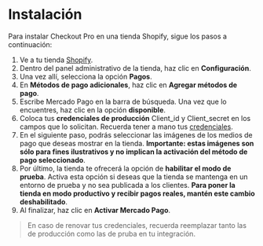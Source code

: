# Instalación

Para instalar Checkout Pro en una tienda Shopify, sigue los pasos a continuación:

1. Ve a tu tienda [Shopify](https://accounts.shopify.com/store-login).
2. Dentro del panel administrativo de la tienda, haz clic en **Configuración**.
3. Una vez allí, selecciona la opción **Pagos**. 
4. En **Métodos de pago adicionales**, haz clic en **Agregar métodos de pago**.
5. Escribe Mercado Pago en la barra de búsqueda. Una vez que lo encuentres, haz clic en la opción **disponible**.
6. Coloca tus **credenciales de producción** Client_id y Client_secret en los campos que lo solicitan. Recuerda tener a mano tus [credenciales](/developers/es/docs/shopify/additional-content/credentials). 
7. En el siguiente paso, podrás seleccionar las imágenes de los medios de pago que deseas mostrar en la tienda. **Importante: estas imágenes son sólo para fines ilustrativos y no implican la activación del método de pago seleccionado**.
8. Por último, la tienda te ofrecerá la opción de **habilitar el modo de prueba**. Activa esta opción si deseas que la tienda se mantenga en un entorno de prueba y no sea publicada a los clientes. **Para poner la tienda en modo productivo y recibir pagos reales, mantén este cambio deshabilitado**. 
9. Al finalizar, haz clic en **Activar Mercado Pago**. 

> En caso de renovar tus credenciales, recuerda reemplazar tanto las de producción como las de pruba en tu integración.
